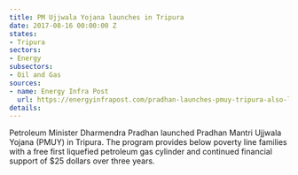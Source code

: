 ```yaml
---
title: PM Ujjwala Yojana launches in Tripura
date: 2017-08-16 00:00:00 Z
states:
- Tripura
sectors:
- Energy
subsectors:
- Oil and Gas
sources:
- name: Energy Infra Post
  url: https://energyinfrapost.com/pradhan-launches-pmuy-tripura-also-lays-foundation-stone-lpg-new-bottling-plant/
details: 
---
```


Petroleum Minister Dharmendra Pradhan launched Pradhan Mantri Ujjwala Yojana (PMUY) in Tripura. The program provides below poverty line families with a free first liquefied petroleum gas cylinder and continued financial support of $25 dollars over three years. 
